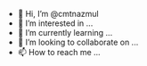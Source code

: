 - 👋 Hi, I’m @cmtnazmul
- 👀 I’m interested in ...
- 🌱 I’m currently learning ...
- 💞️ I’m looking to collaborate on ...
- 📫 How to reach me ...

<!---
cmtnazmul/cmtnazmul is a ✨ special ✨ repository because its `README.md` (this file) appears on your GitHub profile.
You can click the Preview link to take a look at your changes.
--->
